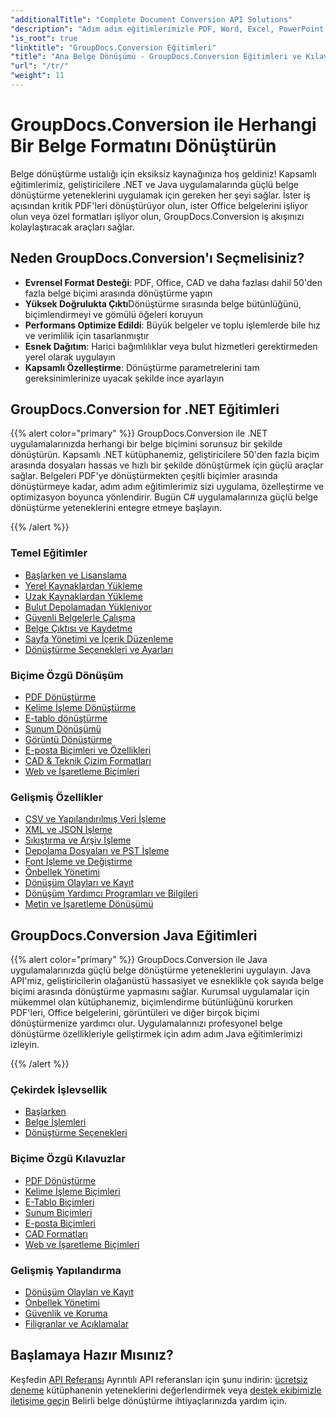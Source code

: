 ```yaml
---
"additionalTitle": "Complete Document Conversion API Solutions"
"description": "Adım adım eğitimlerimizle PDF, Word, Excel, PowerPoint ve 50'den fazla formatı nasıl dönüştüreceğinizi öğrenin. Uygulamalarınızda kusursuz belge dönüşümü uygulayın."
"is_root": true
"linktitle": "GroupDocs.Conversion Eğitimleri"
"title": "Ana Belge Dönüşümü - GroupDocs.Conversion Eğitimleri ve Kılavuzları"
"url": "/tr/"
"weight": 11
---
```


# GroupDocs.Conversion ile Herhangi Bir Belge Formatını Dönüştürün

Belge dönüştürme ustalığı için eksiksiz kaynağınıza hoş geldiniz! Kapsamlı eğitimlerimiz, geliştiricilere .NET ve Java uygulamalarında güçlü belge dönüştürme yeteneklerini uygulamak için gereken her şeyi sağlar. İster iş açısından kritik PDF'leri dönüştürüyor olun, ister Office belgelerini işliyor olun veya özel formatları işliyor olun, GroupDocs.Conversion iş akışınızı kolaylaştıracak araçları sağlar.

## Neden GroupDocs.Conversion'ı Seçmelisiniz?

- **Evrensel Format Desteği**: PDF, Office, CAD ve daha fazlası dahil 50'den fazla belge biçimi arasında dönüştürme yapın
- **Yüksek Doğrulukta Çıktı**Dönüştürme sırasında belge bütünlüğünü, biçimlendirmeyi ve gömülü öğeleri koruyun
- **Performans Optimize Edildi**: Büyük belgeler ve toplu işlemlerde bile hız ve verimlilik için tasarlanmıştır
- **Esnek Dağıtım**: Harici bağımlılıklar veya bulut hizmetleri gerektirmeden yerel olarak uygulayın
- **Kapsamlı Özelleştirme**: Dönüştürme parametrelerini tam gereksinimlerinize uyacak şekilde ince ayarlayın

## GroupDocs.Conversion for .NET Eğitimleri

{{% alert color="primary" %}}
GroupDocs.Conversion ile .NET uygulamalarınızda herhangi bir belge biçimini sorunsuz bir şekilde dönüştürün. Kapsamlı .NET kütüphanemiz, geliştiricilere 50'den fazla biçim arasında dosyaları hassas ve hızlı bir şekilde dönüştürmek için güçlü araçlar sağlar. Belgeleri PDF'ye dönüştürmekten çeşitli biçimler arasında dönüştürmeye kadar, adım adım eğitimlerimiz sizi uygulama, özelleştirme ve optimizasyon boyunca yönlendirir. Bugün C# uygulamalarınıza güçlü belge dönüştürme yeteneklerini entegre etmeye başlayın.

{{% /alert %}}

### Temel Eğitimler

- [Başlarken ve Lisanslama](./net/getting-started-licensing/)
- [Yerel Kaynaklardan Yükleme](./net/loading-from-local-sources/)
- [Uzak Kaynaklardan Yükleme](./net/loading-from-remote-sources/)
- [Bulut Depolamadan Yükleniyor](./net/loading-from-cloud-storage/)
- [Güvenli Belgelerle Çalışma](./net/working-with-secure-documents/)
- [Belge Çıktısı ve Kaydetme](./net/document-output-saving/)
- [Sayfa Yönetimi ve İçerik Düzenleme](./net/page-management-content-manipulation/)
- [Dönüştürme Seçenekleri ve Ayarları](./net/conversion-options-settings/)

### Biçime Özgü Dönüşüm

- [PDF Dönüştürme](./net/pdf-conversion/)
- [Kelime İşleme Dönüştürme](./net/word-processing-conversion/)
- [E-tablo dönüştürme](./net/spreadsheet-conversion/)
- [Sunum Dönüşümü](./net/presentation-conversion/)
- [Görüntü Dönüştürme](./net/image-conversion/)
- [E-posta Biçimleri ve Özellikleri](./net/email-formats-features/)
- [CAD & Teknik Çizim Formatları](./net/cad-technical-drawing-formats/)
- [Web ve İşaretleme Biçimleri](./net/web-markup-formats/)

### Gelişmiş Özellikler

- [CSV ve Yapılandırılmış Veri İşleme](./net/csv-structured-data-processing/)
- [XML ve JSON İşleme](./net/xml-json-processing/)
- [Sıkıştırma ve Arşiv İşleme](./net/compression-archive-handling/)
- [Depolama Dosyaları ve PST İşleme](./net/storage-files-pst-processing/)
- [Font İşleme ve Değiştirme](./net/font-handling-substitution/)
- [Önbellek Yönetimi](./net/cache-management/)
- [Dönüşüm Olayları ve Kayıt](./net/conversion-events-logging/)
- [Dönüşüm Yardımcı Programları ve Bilgileri](./net/conversion-utilities-information/)
- [Metin ve İşaretleme Dönüşümü](./net/text-markup-conversion/)

## GroupDocs.Conversion Java Eğitimleri

{{% alert color="primary" %}}
GroupDocs.Conversion ile Java uygulamalarınızda güçlü belge dönüştürme yeteneklerini uygulayın. Java API'miz, geliştiricilerin olağanüstü hassasiyet ve esneklikle çok sayıda belge biçimi arasında dönüştürme yapmasını sağlar. Kurumsal uygulamalar için mükemmel olan kütüphanemiz, biçimlendirme bütünlüğünü korurken PDF'leri, Office belgelerini, görüntüleri ve diğer birçok biçimi dönüştürmenize yardımcı olur. Uygulamalarınızı profesyonel belge dönüştürme özellikleriyle geliştirmek için adım adım Java eğitimlerimizi izleyin.

{{% /alert %}}

### Çekirdek İşlevsellik

- [Başlarken](./java/getting-started/)
- [Belge İşlemleri](./java/document-operations/)
- [Dönüştürme Seçenekleri](./java/conversion-options/)

### Biçime Özgü Kılavuzlar

- [PDF Dönüştürme](./java/pdf-conversion/)
- [Kelime İşleme Biçimleri](./java/word-processing-formats/)
- [E-Tablo Biçimleri](./java/spreadsheet-formats/)
- [Sunum Biçimleri](./java/presentation-formats/)
- [E-posta Biçimleri](./java/email-formats/)
- [CAD Formatları](./java/cad-formats/)
- [Web ve İşaretleme Biçimleri](./java/web-markup-formats/)

### Gelişmiş Yapılandırma

- [Dönüşüm Olayları ve Kayıt](./java/conversion-events-logging/)
- [Önbellek Yönetimi](./java/cache-management/)
- [Güvenlik ve Koruma](./java/security-protection/)
- [Filigranlar ve Açıklamalar](./java/watermarks-annotations/)

## Başlamaya Hazır Mısınız?

Keşfedin [API Referansı](https://reference.groupdocs.com/) Ayrıntılı API referansları için şunu indirin: [ücretsiz deneme](https://releases.groupdocs.com/) kütüphanenin yeteneklerini değerlendirmek veya [destek ekibimizle iletişime geçin](https://forum.groupdocs.com/) Belirli belge dönüştürme ihtiyaçlarınızda yardım için.